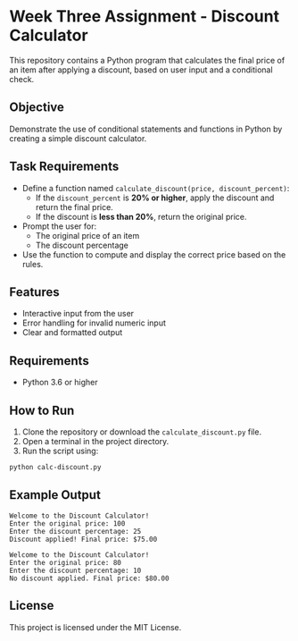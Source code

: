 # Week Three Assignment - Discount Calculator

This repository contains a Python program that calculates the final price of an item after applying a discount, based on user input and a conditional check.

## Objective

Demonstrate the use of conditional statements and functions in Python by creating a simple discount calculator.

## Task Requirements

- Define a function named `calculate_discount(price, discount_percent)`:
  - If the `discount_percent` is **20% or higher**, apply the discount and return the final price.
  - If the discount is **less than 20%**, return the original price.
- Prompt the user for:
  - The original price of an item
  - The discount percentage
- Use the function to compute and display the correct price based on the rules.

## Features

- Interactive input from the user
- Error handling for invalid numeric input
- Clear and formatted output

## Requirements

- Python 3.6 or higher

## How to Run

1. Clone the repository or download the `calculate_discount.py` file.
2. Open a terminal in the project directory.
3. Run the script using:

```bash
python calc-discount.py
```

## Example Output

```
Welcome to the Discount Calculator!
Enter the original price: 100
Enter the discount percentage: 25
Discount applied! Final price: $75.00
```

```
Welcome to the Discount Calculator!
Enter the original price: 80
Enter the discount percentage: 10
No discount applied. Final price: $80.00
```

## License

This project is licensed under the MIT License.

